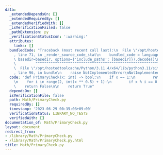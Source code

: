 ```yaml
---
data:
  _extendedDependsOn: []
  _extendedRequiredBy: []
  _extendedVerifiedWith: []
  _isVerificationFailed: false
  _pathExtension: py
  _verificationStatusIcon: ':warning:'
  attributes:
    links: []
  bundledCode: "Traceback (most recent call last):\n  File \"/opt/hostedtoolcache/Python/3.11.4/x64/lib/python3.11/site-packages/onlinejudge_verify/documentation/build.py\"\
    , line 71, in _render_source_code_stat\n    bundled_code = language.bundle(stat.path,\
    \ basedir=basedir, options={'include_paths': [basedir]}).decode()\n          \
    \         ^^^^^^^^^^^^^^^^^^^^^^^^^^^^^^^^^^^^^^^^^^^^^^^^^^^^^^^^^^^^^^^^^^^^^^^^^^^^^^^^^\n\
    \  File \"/opt/hostedtoolcache/Python/3.11.4/x64/lib/python3.11/site-packages/onlinejudge_verify/languages/python.py\"\
    , line 96, in bundle\n    raise NotImplementedError\nNotImplementedError\n"
  code: "def PrimaryCheck(x: int) -> bool:\n    if x == 1:\n        return False\n\
    \n    for i in range(2, int(x ** 0.5) + 1):\n        if x % i == 0:\n        \
    \    return False\n\n    return True"
  dependsOn: []
  isVerificationFile: false
  path: Math/PrimaryCheck.py
  requiredBy: []
  timestamp: '2023-06-29 00:35:03+09:00'
  verificationStatus: LIBRARY_NO_TESTS
  verifiedWith: []
documentation_of: Math/PrimaryCheck.py
layout: document
redirect_from:
- /library/Math/PrimaryCheck.py
- /library/Math/PrimaryCheck.py.html
title: Math/PrimaryCheck.py
---
```

